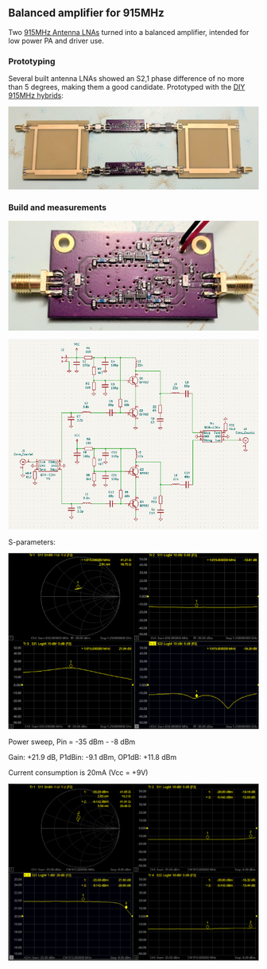 ## Balanced amplifier for 915MHz

Two [915MHz Antenna LNAs](https://github.com/szoftveres/RF_Microwave/tree/main/Amplifier/cascode) turned into a balanced amplifier, intended for low power PA and driver use.

### Prototyping

Several built antenna LNAs showed an S2,1 phase difference of no more than 5 degrees, making them a good candidate. Prototyped with the [DIY 915MHz hybrids](https://github.com/szoftveres/RF_Microwave/tree/main/Microstrip/Hybrid):

![balanced_proto](balanced_proto.jpg)

### Build and measurements

![balanced_photo](balanced_photo.jpg)

![balanced_schem](balanced_schem.png)

S-parameters:

![balanced_sparams](balanced_sparams.png)

Power sweep, Pin = -35 dBm - -8 dBm

Gain: +21.9 dB, P1dBin: -9.1 dBm, OP1dB: +11.8 dBm

Current consumption is 20mA (Vcc = +9V)

![balanced_pwrsweep](balanced_pwrsweep.png)




